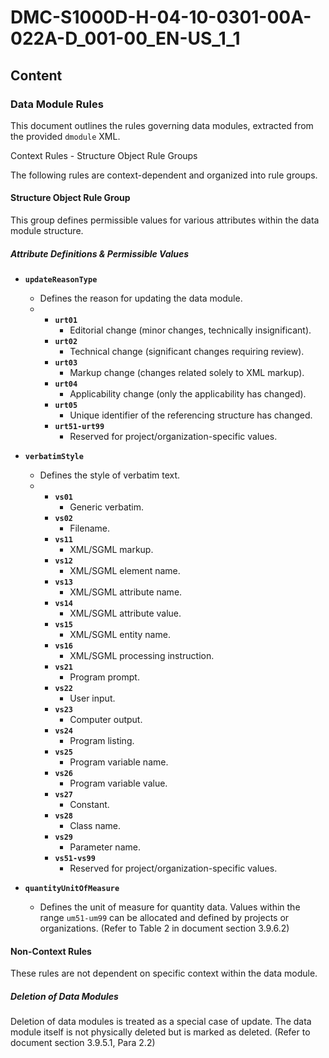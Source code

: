 # DMC-S1000D-H-04-10-0301-00A-022A-D_001-00_EN-US_1_1

## Content

### Data Module Rules

This document outlines the rules governing data modules, extracted from the provided `dmodule` XML.

Context Rules - Structure Object Rule Groups

The following rules are context-dependent and organized into rule groups.

#### Structure Object Rule Group

This group defines permissible values for various attributes within the data module structure.

##### Attribute Definitions & Permissible Values

*   **`updateReasonType`**
    *   Defines the reason for updating the data module.
    *   
        *   **`urt01`**
            *   Editorial change (minor changes, technically insignificant).
        *   **`urt02`**
            *   Technical change (significant changes requiring review).
        *   **`urt03`**
            *   Markup change (changes related solely to XML markup).
        *   **`urt04`**
            *   Applicability change (only the applicability has changed).
        *   **`urt05`**
            *   Unique identifier of the referencing structure has changed.
        *   **`urt51-urt99`**
            *   Reserved for project/organization-specific values.

*   **`verbatimStyle`**
    *   Defines the style of verbatim text.
    *   
        *   **`vs01`**
            *   Generic verbatim.
        *   **`vs02`**
            *   Filename.
        *   **`vs11`**
            *   XML/SGML markup.
        *   **`vs12`**
            *   XML/SGML element name.
        *   **`vs13`**
            *   XML/SGML attribute name.
        *   **`vs14`**
            *   XML/SGML attribute value.
        *   **`vs15`**
            *   XML/SGML entity name.
        *   **`vs16`**
            *   XML/SGML processing instruction.
        *   **`vs21`**
            *   Program prompt.
        *   **`vs22`**
            *   User input.
        *   **`vs23`**
            *   Computer output.
        *   **`vs24`**
            *   Program listing.
        *   **`vs25`**
            *   Program variable name.
        *   **`vs26`**
            *   Program variable value.
        *   **`vs27`**
            *   Constant.
        *   **`vs28`**
            *   Class name.
        *   **`vs29`**
            *   Parameter name.
        *   **`vs51-vs99`**
            *   Reserved for project/organization-specific values.

*   **`quantityUnitOfMeasure`**
    *   Defines the unit of measure for quantity data. Values within the range `um51-um99` can be allocated and defined by projects or organizations. (Refer to Table 2 in document section 3.9.6.2)

#### Non-Context Rules

These rules are not dependent on specific context within the data module.

##### Deletion of Data Modules

Deletion of data modules is treated as a special case of update. The data module itself is not physically deleted but is marked as deleted. (Refer to document section 3.9.5.1, Para 2.2)